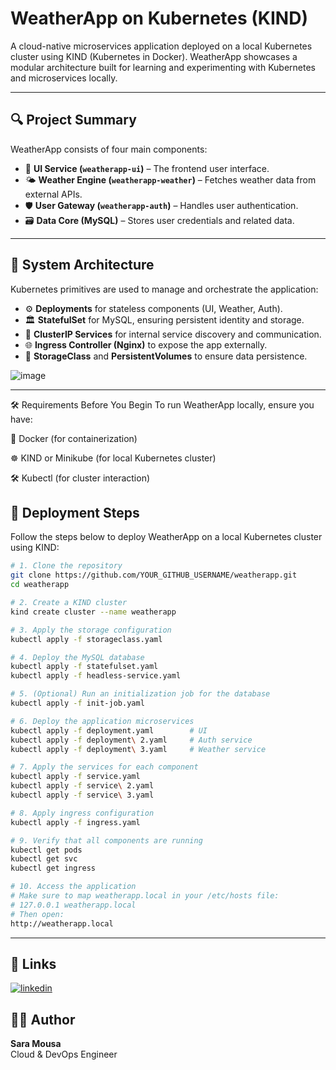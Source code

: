 #  WeatherApp on Kubernetes (KIND)

A cloud-native microservices application deployed on a local Kubernetes cluster using KIND (Kubernetes in Docker). WeatherApp showcases a modular architecture built for learning and experimenting with Kubernetes and microservices locally.

---

## 🔍 Project Summary

WeatherApp consists of four main components:

- 🎨 **UI Service (`weatherapp-ui`)** – The frontend user interface.
- 🌤️ **Weather Engine (`weatherapp-weather`)** – Fetches weather data from external APIs.
- 🛡️ **User Gateway (`weatherapp-auth`)** – Handles user authentication.
- 🗃️ **Data Core (MySQL)** – Stores user credentials and related data.

---

## 🧩 System Architecture

Kubernetes primitives are used to manage and orchestrate the application:

- ⚙️ **Deployments** for stateless components (UI, Weather, Auth).
- 🏛️ **StatefulSet** for MySQL, ensuring persistent identity and storage.
- 🔌 **ClusterIP Services** for internal service discovery and communication.
- 🌐 **Ingress Controller (Nginx)** to expose the app externally.
- 💽 **StorageClass** and **PersistentVolumes** to ensure data persistence.

![image](https://github.com/user-attachments/assets/863250b2-2684-4667-89d5-f3677ae0fd54)

---

🛠️ Requirements Before You Begin
To run WeatherApp locally, ensure you have:

🐋 Docker (for containerization)

☸️ KIND or Minikube (for local Kubernetes cluster)

🛠️ Kubectl (for cluster interaction)


## 🚀 Deployment Steps

Follow the steps below to deploy WeatherApp on a local Kubernetes cluster using KIND:

```bash
# 1. Clone the repository
git clone https://github.com/YOUR_GITHUB_USERNAME/weatherapp.git
cd weatherapp

# 2. Create a KIND cluster
kind create cluster --name weatherapp

# 3. Apply the storage configuration
kubectl apply -f storageclass.yaml

# 4. Deploy the MySQL database
kubectl apply -f statefulset.yaml
kubectl apply -f headless-service.yaml

# 5. (Optional) Run an initialization job for the database
kubectl apply -f init-job.yaml

# 6. Deploy the application microservices
kubectl apply -f deployment.yaml        # UI
kubectl apply -f deployment\ 2.yaml     # Auth service
kubectl apply -f deployment\ 3.yaml     # Weather service

# 7. Apply the services for each component
kubectl apply -f service.yaml
kubectl apply -f service\ 2.yaml
kubectl apply -f service\ 3.yaml

# 8. Apply ingress configuration
kubectl apply -f ingress.yaml

# 9. Verify that all components are running
kubectl get pods
kubectl get svc
kubectl get ingress

# 10. Access the application
# Make sure to map weatherapp.local in your /etc/hosts file:
# 127.0.0.1 weatherapp.local
# Then open:
http://weatherapp.local
```
---

## 🔗 Links

[![linkedin](https://img.shields.io/badge/linkedin-0A66C2?style=for-the-badge&logo=linkedin&logoColor=white)](https://www.linkedin.com/in/saramousa3010/)



## 👩‍💻 Author
**Sara Mousa**  
Cloud & DevOps Engineer
